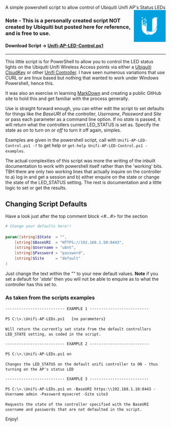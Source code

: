 A simple powershell script to allow control of Ubiquiti Unifi AP's Status LEDs <img align="right" width="100" height="100" src="images/UBNTLogo.png">

### Note - This is a personally created script NOT created by Ubiquiti but posted here for reference, and is free to use.

#### Download Script -> [Unifi-AP-LED-Control.ps1](Unifi-AP-LED-Control.ps1)

---------

This little script is for PowerShell to allow you to control the LED status lights on the Ubiquiti Unifi Wireless Access points via either a [Ubiquiti CloudKey](https://www.ui.com/unifi/unifi-cloud-key/) or other [Unifi Controller](https://www.ui.com/software/). I have seen numerous variations that use CURL or are linux based but nothing that wanted to work under Windows Powershell, hence this.

It was also an exercise in learning [MarkDown](https://daringfireball.net/projects/markdown/) and creating a public GitHub site to hold this and get familiar with the process generally.

Use is straight forward enough, you can either edit the script to set defaults for things like the _BaseURI_ of the controller, _Username_, _Password_ and _Site_ or pass each parameter as a command line option. If no _state_ is passed, it will return what the controllers current LED_STATUS is set as. Specify the state as _on_ to turn on or _off_ to turn it off again, simples.

Examples are given in the powershell script, call with `Unifi-AP-LED-Control.ps1 -?` to get help or `get-help Unifi-AP-LED-Control.ps1 -examples`.


The actual complexities of this script was more the writing of the inbuilt documentation to work with powershell itself rather than the 'working' bits. TBH there are only two working lines that actually inquire on the controller to a) log in and get a session and b) either enquire on the state or change the state of the LED_STATUS setting. The rest is documentation and a little logic to set or get the results.

## Changing Script Defaults
Have a look just after the top comment block <#...#> for the section

```PowerShell
# Change your defaults here!!

param([string]$State  = "",
    [string]$BaseURI  = "HTTPS://192.168.1.50:8443",
    [string]$Username = "ubnt",
    [string]$Password = "password",
    [string]$Site     = "default"
)
```

Just change the text within the "" to your new default values. **Note** if you set a default for  '_state_' then you will not be able to enquire as to what the controller has this set to.

### As taken from the scripts examples

```
-------------------------- EXAMPLE 1 --------------------------

PS C:\>.\Unifi-AP-LEDs.ps1   {no parameters}

Will return the currently set state from the default controllers LED_STATE setting, as coded in the script.

```


```
-------------------------- EXAMPLE 2 --------------------------

PS C:\>.\Unifi-AP-LEDs.ps1 on

Changes the LED_STATUS on the default unifi controller to ON - thus turning on the AP's status LED

```

```
-------------------------- EXAMPLE 3 --------------------------

PS C:\>.\Unifi-AP-LEDs.ps1 on -BaseURI https:\\192.168.1.10:8443 -Username admin -Password mysecret -Site site3

Requests the state of the controller specified with the BaseURI username and passwords that are not defaulted in the script.

```

Enjoy!

[MyUnifiLogo]: images/UBNTLogo.png